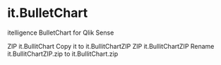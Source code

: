 it.BulletChart
==============

itelligence BulletChart for Qlik Sense

ZIP it.BullitChart
Copy it to it.BullitChartZIP
ZIP it.BullitChartZIP
Rename it.BullitChartZIP.zip to it.BullitChart.zip
